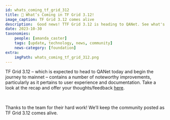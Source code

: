 ```yaml
---
id: whats_coming_tf_grid_312
title: 📰 What’s Coming in TF Grid 3.12!
image_caption: TF Grid 3.12 comes alive
description:  Good news! TTF Grid 3.12 is heading to QANet. See what's inside.
date: 2023-10-30
taxonomies:
    people: [amanda_caster]
    tags: [update, technology, news, community]
    news-category: [foundation]
extra:
    imgPath: whats_coming_tf_grid_312.png
---
```


TF Grid 3.12 – which is expected to head to QANet today and begin the journey to mainnet – contains a number of noteworthy improvements, particularly as it pertains to user experience and documentation. Take a look at the recap and offer your thoughts/feedback [here](https://forum.threefold.io/t/3-12-upcoming-updates/4109).

<br/>

Thanks to the team for their hard work! We’ll keep the community posted as TF Grid 3.12 comes alive.